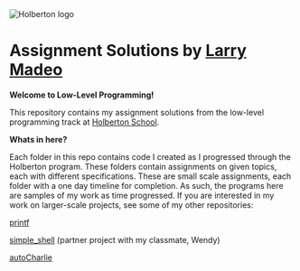 <img src="https://www.holbertonschool.com/assets/holberton-logo-1cc451260ca3cd297def53f2250a9794810667c7ca7b5fa5879a569a457bf16f.png" alt="Holberton logo">

# Assignment Solutions by [Larry Madeo](https://twitter.com/larmalade)

**Welcome to Low-Level Programming!**

This repository contains my assignment solutions from the low-level programming 
track at [Holberton School](https://www.holbertonschool.com).

**Whats in here?**

Each folder in this repo contains code I created as I progressed through the
Holberton program. These folders contain assignments on given topics, each
with different specifications.  These are small scale assignments, each folder
with a one day timeline for completion. As such, the programs here are samples
of my work as time progressed. If you are interested in my work on larger-scale
projects, see some of my other repositories:

[printf](https://github.com/Hillmonkey/printf)

[simple\_shell](https://github.com/wendysegura/simple_shell)
(partner project with my classmate, Wendy)

[autoCharlie](https://github.com/Hillmonkey/autocharlie)
